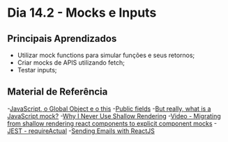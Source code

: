 # Dia 14.2 - Mocks e Inputs

## Principais Aprendizados

- Utilizar mock functions para simular funções e seus retornos;
- Criar mocks de APIS utilizando fetch;
- Testar inputs;

## Material de Referência

-[JavaScript, o Global Object e o this](https://medium.com/@felquis/javascript-o-global-object-e-o-this-ceda36059cff)
-[Public fields](https://developer.mozilla.org/en-US/docs/Web/JavaScript/Reference/Classes/Public_class_fields)
-[But really, what is a JavaScript mock?](https://kentcdodds.com/blog/but-really-what-is-a-javascript-mock)
-[Why I Never Use Shallow Rendering](https://kentcdodds.com/blog/why-i-never-use-shallow-rendering)
-[Video - Migrating from shallow rendering react components to explicit component mocks](https://www.youtube.com/watch?v=LHUdxkThTM0)
-[JEST - requireActual](https://jestjs.io/docs/jest-object#jestrequireactualmodulename)
-[Sending Emails with ReactJS](https://mailtrap.io/blog/react-send-email/)
